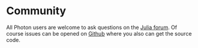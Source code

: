 # Community

All Photon users are welcome to ask questions on the [Julia forum](https://discourse.julialang.org/). Of course issues can be opened on [Github](https://github.com/neurallayer/Photon.jl) where you also can get the source code.
